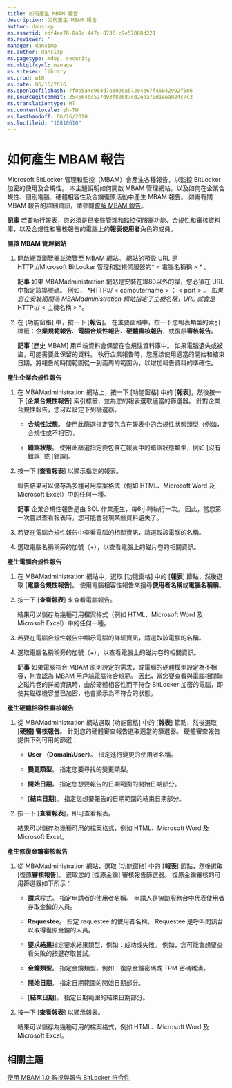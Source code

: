 ```yaml
---
title: 如何產生 MBAM 報告
description: 如何產生 MBAM 報告
author: dansimp
ms.assetid: cdf4ae76-040c-447c-8736-c9e57068d221
ms.reviewer: ''
manager: dansimp
ms.author: dansimp
ms.pagetype: mdop, security
ms.mktglfcycl: manage
ms.sitesec: library
ms.prod: w10
ms.date: 06/16/2016
ms.openlocfilehash: 7f0b5a4e984d7a609eab7204e67f46042992f586
ms.sourcegitcommit: 354664bc527d93f80687cd2eba70d1eea024c7c3
ms.translationtype: MT
ms.contentlocale: zh-TW
ms.lasthandoff: 06/26/2020
ms.locfileid: "10810610"
---
```

# 如何產生 MBAM 報告


Microsoft BitLocker 管理和監控（MBAM）會產生各種報告，以監控 BitLocker 加密的使用及合規性。 本主題說明如何開啟 MBAM 管理網站，以及如何在企業合規性、個別電腦、硬體相容性及金鑰復原活動中產生 MBAM 報告。 如需有關 MBAM 報告的詳細資訊，請參閱[瞭解 MBAM 報告](understanding-mbam-reports-mbam-1.md)。

**記事** 若要執行報表，您必須是已安裝管理和監控伺服器功能、合規性和審核資料庫，以及合規性和審核報告的電腦上的**報表使用者**角色的成員。

 

**開啟 MBAM 管理網站**

1.  開啟網頁瀏覽器並流覽至 MBAM 網站。 網站的預設 URL 是 HTTP://Microsoft BitLocker 管理和監視伺服器的* &lt; 電腦名稱稱 &gt; * 。

    **記事** 如果 MBAMadministration 網站是安裝在埠80以外的埠，您必須在 URL 中指定該埠號碼。 例如， *HTTP:// &lt; computername &gt; ： &lt; port &gt; *。 如果您在安裝期間為 MBAMadministration 網站指定了主機名稱，URL 就會是*HTTP:// &lt; 主機名稱 &gt; *。

     

2.  在 [功能窗格] 中，按一下 [**報告**]。 在主要窗格中，按一下您報表類型的索引標籤：**企業規範報告**、**電腦合規性報告**、**硬體審核報告**，或復原**審核報告**。

    **記事** [歷史 MBAM] 用戶端資料會保留在合規性資料庫中。 如果電腦遺失或被盜，可能需要此保留的資料。 執行企業報告時，您應該使用適當的開始和結束日期，將報告的時間範圍從一到兩周的範圍內，以增加報告資料的準確性。

     

**產生企業合規性報告**

1.  在 MBAMadministration 網站上，按一下 [功能窗格] 中的 [**報表**]，然後按一下 [**企業合規性報告**] 索引標籤，並為您的報表選取適當的篩選器。 針對企業合規性報告，您可以設定下列篩選器。

    -   **合規性狀態**。 使用此篩選指定要包含在報表中的合規性狀態類型（例如，合規性或不相容）。

    -   **錯誤狀態**。 使用此篩選指定要包含在報表中的錯誤狀態類型，例如 [沒有錯誤] 或 [錯誤]。

2.  按一下 [**查看報表**] 以顯示指定的報表。

    報告結果可以儲存為多種可用檔案格式（例如 HTML、Microsoft Word 及 Microsoft Excel）中的任何一種。

    **記事** 企業合規性報告是由 SQL 作業產生，每6小時執行一次。 因此，當您第一次嘗試查看報表時，您可能會發現某些資料遺失了。

     

3.  若要在電腦合規性報告中查看電腦的相關資訊，請選取該電腦的名稱。

4.  選取電腦名稱稱旁的加號（+），以查看電腦上的磁片卷的相關資訊。

**產生電腦合規性報告**

1.  在 MBAMadministration 網站中，選取 [功能窗格] 中的 [**報表**] 節點，然後選取 [**電腦合規性報告**]。 使用電腦相容性報告來搜尋**使用者名稱**或**電腦名稱稱**。

2.  按一下 [**查看報表**] 來查看電腦報告。

    結果可以儲存為幾種可用檔案格式（例如 HTML、Microsoft Word 及 Microsoft Excel）中的任何一種。

3.  若要在電腦合規性報告中顯示電腦的詳細資訊，請選取該電腦的名稱。

4.  選取電腦名稱稱旁的加號（+），以查看電腦上的磁片卷的相關資訊。

    **記事** 如果電腦符合 MBAM 原則設定的需求，或電腦的硬體模型設定為不相容，則會認為 MBAM 用戶端電腦符合規範。 因此，當您要查看與電腦相關聯之磁片卷的詳細資訊時，由於硬體相容性而不符合 BitLocker 加密的電腦，即使其磁碟機容量已加密，也會顯示為不符合的狀態。

     

**產生硬體相容性審核報告**

1.  從 MBAMadministration 網站選取 [功能窗格] 中的 [**報表**] 節點，然後選取 [**硬體] 審核報告**。 針對您的硬體審查報告選取適當的篩選器。 硬體審查報告提供下列可用的篩選：

    -   **User （Domain\\User）**。 指定進行變更的使用者名稱。

    -   **變更類型**。 指定您要尋找的變更類型。

    -   **開始日期**。 指定您想要報告的日期範圍的開始日期部分。

    -   [**結束日期**]。 指定您想要報告的日期範圍的結束日期部分。

2.  按一下 [**查看報表**]，即可查看報表。

    結果可以儲存為幾種可用的檔案格式，例如 HTML、Microsoft Word 及 Microsoft Excel。

**產生修復金鑰審核報告**

1.  從 MBAMadministration 網站，選取 [功能窗格] 中的 [**報表**] 節點，然後選取 [復原**審核報告**]。 選取您的 [復原金鑰] 審核報告篩選器。 復原金鑰審核的可用篩選器如下所示：

    -   **請求**程式。 指定申請者的使用者名稱。 申請人是協助服務台中代表使用者存取金鑰的人員。

    -   **Requestee**。 指定 requestee 的使用者名稱。 Requestee 是呼叫問訊台以取得復原金鑰的人員。

    -   **要求結果**指定要求結果類型，例如：成功或失敗。 例如，您可能會想要查看失敗的按鍵存取嘗試。

    -   **金鑰類型**。 指定金鑰類型，例如：復原金鑰密碼或 TPM 密碼雜湊。

    -   **開始日期**。 指定日期範圍的開始日期部分。

    -   [**結束日期**]。 指定日期範圍的結束日期部分。

2.  按一下 [**查看報表**] 以顯示報表。

    結果可以儲存為幾種可用的檔案格式，例如 HTML、Microsoft Word 及 Microsoft Excel。

## 相關主題


[使用 MBAM 1.0 監視與報告 BitLocker 符合性](monitoring-and-reporting-bitlocker-compliance-with-mbam-10.md)

 

 





